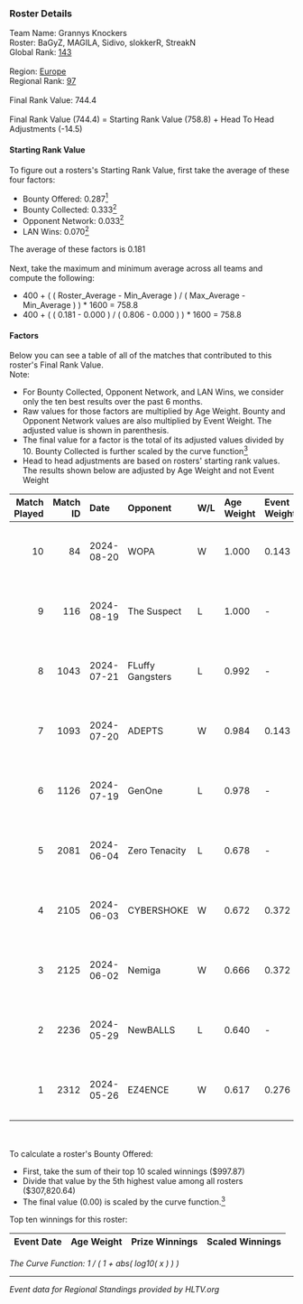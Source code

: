 ### Roster Details<br />
Team Name: Grannys Knockers<br />
Roster: BaGyZ, MAGILA, Sidivo, slokkerR, StreakN<br />
Global Rank: [143](../../standings_global_2024_08_21.md)<br />
<br />
Region: [Europe]( ../../standings_europe_2024_08_21.md)<br />
Regional Rank: [97]( ../../standings_europe_2024_08_21.md)<br />
<br />
Final Rank Value:  744.4<br />
<br />
Final Rank Value (744.4) = Starting Rank Value (758.8) + Head To Head Adjustments (-14.5)<br />

#### Starting Rank Value<br />
To figure out a rosters's Starting Rank Value, first take the average of these four factors:<br />
- Bounty Offered: 0.287[<sup>1</sup>](#table2)
- Bounty Collected: 0.333[<sup>2</sup>](#table1)
- Opponent Network: 0.033[<sup>2</sup>](#table1)
- LAN Wins: 0.070[<sup>2</sup>](#table1)

The average of these factors is 0.181<br />
<br />
Next, take the maximum and minimum average across all teams and compute the following:<br />
- 400 + ( ( Roster_Average - Min_Average ) / ( Max_Average - Min_Average ) ) * 1600 = 758.8
- 400 + ( ( 0.181 - 0.000 ) / ( 0.806 - 0.000 ) ) * 1600 = 758.8


#### Factors<br />
Below you can see a table of all of the matches that contributed to this roster's Final Rank Value.<br />
Note:<br />

- For Bounty Collected, Opponent Network, and LAN Wins, we consider only the ten best results over the past 6 months.
- Raw values for those factors are multiplied by Age Weight. Bounty and Opponent Network values are also multiplied by Event Weight. The adjusted value is shown in parenthesis.
- The final value for a factor is the total of its adjusted values divided by 10. Bounty Collected is further scaled by the curve function[<sup>3</sup>](#curveFunction)
- Head to head adjustments are based on rosters' starting rank values. The results shown below are adjusted by Age Weight and not Event Weight
<span id="table1"></span><br />


| Match Played | Match ID | Date       | Opponent         | W/L | Age Weight | Event Weight | Bounty Collected | Opponent Network | LAN Wins  | H2H Adj. | Roster                                   |
| -: | -: | :- | :- | :- | :- | :- | :- | :- | :- | -: | :- |
|           10 |       84 | 2024-08-20 | WOPA             | W   | 1.000      | 0.143        | 0.001 (0.000)    | 0.135 (0.019)    | 0 (0.000) |    11.87 | BaGyZ, MAGILA, Sidivo, slokkerR, StreakN |
|            9 |      116 | 2024-08-19 | The Suspect      | L   | 1.000      | -            | -                | -                | -         |   -11.69 | BaGyZ, MAGILA, Sidivo, slokkerR, StreakN |
|            8 |     1043 | 2024-07-21 | FLuffy Gangsters | L   | 0.992      | -            | -                | -                | -         |   -19.89 | BaGyZ, MAGILA, Sidivo, slokkerR, StreakN |
|            7 |     1093 | 2024-07-20 | ADEPTS           | W   | 0.984      | 0.143        | 0.002 (0.000)    | 0.021 (0.003)    | 0 (0.000) |     9.41 | BaGyZ, MAGILA, Sidivo, slokkerR, StreakN |
|            6 |     1126 | 2024-07-19 | GenOne           | L   | 0.978      | -            | -                | -                | -         |   -25.27 | BaGyZ, MAGILA, Sidivo, slokkerR, StreakN |
|            5 |     2081 | 2024-06-04 | Zero Tenacity    | L   | 0.678      | -            | -                | -                | -         |    -3.01 | BaGyZ, MAGILA, Sidivo, slokkerR, StreakN |
|            4 |     2105 | 2024-06-03 | CYBERSHOKE       | W   | 0.672      | 0.372        | 0.042 (0.011)    | 0.488 (0.122)    | 0 (0.000) |    14.55 | BaGyZ, MAGILA, Sidivo, slokkerR, StreakN |
|            3 |     2125 | 2024-06-02 | Nemiga           | W   | 0.666      | 0.372        | 0.355 (0.088)    | 0.742 (0.184)    | 0 (0.000) |    18.98 | BaGyZ, MAGILA, Sidivo, slokkerR, StreakN |
|            2 |     2236 | 2024-05-29 | NewBALLS         | L   | 0.640      | -            | -                | -                | -         |   -16.10 | BaGyZ, MAGILA, Sidivo, slokkerR, StreakN |
|            1 |     2312 | 2024-05-26 | EZ4ENCE          | W   | 0.617      | 0.276        | 0.003 (0.000)    | 0.015 (0.003)    | 1 (0.617) |     6.69 | BaGyZ, MAGILA, Sidivo, slokkerR, StreakN |

<br />
<span id="table2"></span><br />
To calculate a roster's Bounty Offered:<br />

- First, take the sum of their top 10 scaled winnings ($997.87)
- Divide that value by the 5th highest value among all rosters ($307,820.64)
- The final value (0.00) is scaled by the curve function.[<sup>3</sup>](#curveFunction)

Top ten winnings for this roster:<br />

| Event Date | Age Weight | Prize Winnings | Scaled Winnings |
| :- | -: | :- | :- |


<span id="curveFunction"></span>_The Curve Function: 1 / ( 1 + abs( log10( x ) ) )_<br />

---
_Event data for Regional Standings provided by HLTV.org_<br />

